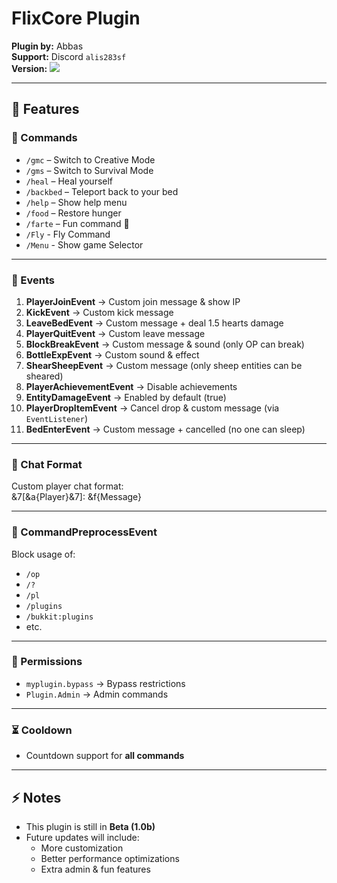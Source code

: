 # FlixCore Plugin

**Plugin by:** Abbas  
**Support:** Discord `alis283sf`  
**Version:** [![](https://jitpack.io/v/abbflaabb/FlixCore.svg)](https://jitpack.io/#abbflaabb/FlixCore)


---

## 📌 Features

### 🔹 Commands
- `/gmc` – Switch to Creative Mode
- `/gms` – Switch to Survival Mode
- `/heal` – Heal yourself
- `/backbed` – Teleport back to your bed
- `/help` – Show help menu
- `/food` – Restore hunger
- `/farte` – Fun command 🎉
- `/Fly` - Fly Command
- `/Menu` - Show game Selector

---

### 🔹 Events
1. **PlayerJoinEvent** → Custom join message & show IP
2. **KickEvent** → Custom kick message
3. **LeaveBedEvent** → Custom message + deal 1.5 hearts damage
4. **PlayerQuitEvent** → Custom leave message
5. **BlockBreakEvent** → Custom message & sound (only OP can break)
6. **BottleExpEvent** → Custom sound & effect
7. **ShearSheepEvent** → Custom message (only sheep entities can be sheared)
8. **PlayerAchievementEvent** → Disable achievements
9. **EntityDamageEvent** → Enabled by default (true)
10. **PlayerDropItemEvent** → Cancel drop & custom message (via `EventListener`)
11. **BedEnterEvent** → Custom message + cancelled (no one can sleep)

---

### 🔹 Chat Format
Custom player chat format:  
&7[&a{Player}&7]: &f{Message}

---

### 🔹 CommandPreprocessEvent
Block usage of:
- `/op`
- `/?`
- `/pl`
- `/plugins`
- `/bukkit:plugins`
- etc.

---

### 🔹 Permissions
- `myplugin.bypass` → Bypass restrictions
- `Plugin.Admin` → Admin commands

---

### ⏳ Cooldown
- Countdown support for **all commands**

---

## ⚡ Notes
- This plugin is still in **Beta (1.0b)**
- Future updates will include:
    - More customization
    - Better performance optimizations
    - Extra admin & fun features  
